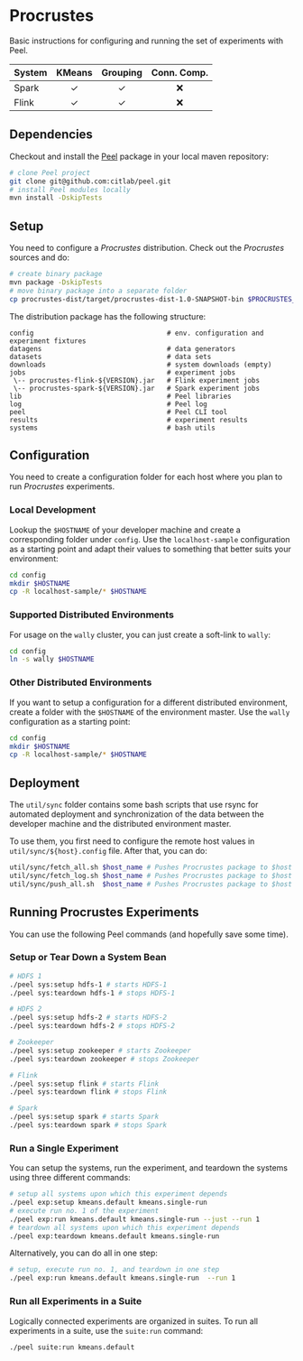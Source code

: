 # Procrustes

Basic instructions for configuring and running the set of experiments with Peel.

| System       | KMeans  | Grouping | Conn. Comp. |
|:-------------|:-------:|:--------:|:-----------:|
| Spark        |    ✓    |    ✓     |     ❌       |
| Flink        |    ✓    |    ✓     |     ❌       |

## Dependencies

Checkout and install the [Peel](https://github.com/citlab/peel) package in your local maven repository:

```bash
# clone Peel project
git clone git@github.com:citlab/peel.git
# install Peel modules locally
mvn install -DskipTests
```

## Setup

You need to configure a *Procrustes* distribution. Check out the *Procrustes* sources and do:

```bash
# create binary package
mvn package -DskipTests
# move binary package into a separate folder
cp procrustes-dist/target/procrustes-dist-1.0-SNAPSHOT-bin $PROCRUSTES_INSTALL_DIR
```

The distribution package has the following structure:

```
config                                 # env. configuration and experiment fixtures
datagens                               # data generators
datasets                               # data sets
downloads                              # system downloads (empty)
jobs                                   # experiment jobs
 \-- procrustes-flink-${VERSION}.jar   # Flink experiment jobs
 \-- procrustes-spark-${VERSION}.jar   # Spark experiment jobs
lib                                    # Peel libraries
log                                    # Peel log
peel                                   # Peel CLI tool
results                                # experiment results
systems                                # bash utils
```

## Configuration

You need to create a configuration folder for each host where you plan to run *Procrustes* experiments.

### Local Development

Lookup the `$HOSTNAME` of your developer machine and create a corresponding folder under `config`.
Use the `localhost-sample` configuration as a starting point and adapt their values to something that better suits your environment:

```bash
cd config
mkdir $HOSTNAME
cp -R localhost-sample/* $HOSTNAME
```

### Supported Distributed Environments

For usage on the `wally` cluster, you can just create a soft-link to `wally`:

```bash
cd config
ln -s wally $HOSTNAME
```

### Other Distributed Environments

If you want to setup a configuration for a different distributed environment, create a folder with the `$HOSTNAME` of the environment master.
Use the `wally` configuration as a starting point:

```bash
cd config
mkdir $HOSTNAME
cp -R localhost-sample/* $HOSTNAME
```

## Deployment

The `util/sync` folder contains some bash scripts that use rsync for automated deployment and synchronization of the data between the developer machine and the distributed environment master.

To use them, you first need to configure the remote host values in `util/sync/${host}.config` file. After that, you can do:

```bash
util/sync/fetch_all.sh $host_name # Pushes Procrustes package to $host
util/sync/fetch_log.sh $host_name # Pushes Procrustes package to $host
util/sync/push_all.sh  $host_name # Pushes Procrustes package to $host
```

## Running Procrustes Experiments

You can use the following Peel commands (and hopefully save some time).

### Setup or Tear Down a System Bean

```bash
# HDFS 1
./peel sys:setup hdfs-1 # starts HDFS-1
./peel sys:teardown hdfs-1 # stops HDFS-1

# HDFS 2
./peel sys:setup hdfs-2 # starts HDFS-2
./peel sys:teardown hdfs-2 # stops HDFS-2

# Zookeeper
./peel sys:setup zookeeper # starts Zookeeper
./peel sys:teardown zookeeper # stops Zookeeper

# Flink
./peel sys:setup flink # starts Flink
./peel sys:teardown flink # stops Flink

# Spark
./peel sys:setup spark # starts Spark
./peel sys:teardown spark # stops Spark
```

### Run a Single Experiment

You can setup the systems, run the experiment, and teardown the systems using three different commands:

```bash
# setup all systems upon which this experiment depends
./peel exp:setup kmeans.default kmeans.single-run
# execute run no. 1 of the experiment
./peel exp:run kmeans.default kmeans.single-run --just --run 1
# teardown all systems upon which this experiment depends
./peel exp:teardown kmeans.default kmeans.single-run
```

Alternatively, you can do all in one step:

```bash
# setup, execute run no. 1, and teardown in one step
./peel exp:run kmeans.default kmeans.single-run  --run 1
```

### Run all Experiments in a Suite

Logically connected experiments are organized in suites. To run all experiments in a suite, use the `suite:run` command:

```bash
./peel suite:run kmeans.default
```
